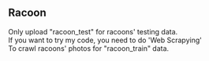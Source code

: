 Racoon 
-------------------------------
Only upload "racoon_test" for racoons' testing data.<br>
If you want to try my code, you need to do 'Web Scrapying'<br>
To crawl racoons' photos for "racoon_train" data.
